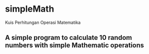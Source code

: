 # simpleMath
Kuis Perhitungan Operasi Matematika

## A simple program to calculate 10 random numbers with simple Mathematic operations
